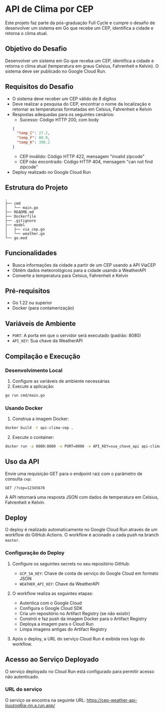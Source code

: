 # API de Clima por CEP

Este projeto faz parte da pós-graduação Full Cycle e cumpre o desafio de desenvolver um sistema em Go que recebe um CEP,
identifica a cidade e retorna o clima atual.

## Objetivo do Desafio

Desenvolver um sistema em Go que receba um CEP, identifica a cidade e retorna o clima atual (temperatura em graus
Celsius, Fahrenheit e Kelvin). O sistema deve ser publicado no Google Cloud Run.

## Requisitos do Desafio

- O sistema deve receber um CEP válido de 8 dígitos
- Deve realizar a pesquisa do CEP, encontrar o nome da localização e retornar as temperaturas formatadas em Celsius,
  Fahrenheit e Kelvin
- Respostas adequadas para os seguintes cenários:
	- Sucesso: Código HTTP 200, com body
  ``` json
  {
    "temp_C": 27.2,
    "temp_F": 80.9,
    "temp_K": 300.2
  }
  ```
	- CEP inválido: Código HTTP 422, mensagem "invalid zipcode"
	- CEP não encontrado: Código HTTP 404, mensagem "can not find zipcode"
- Deploy realizado no Google Cloud Run

## Estrutura do Projeto

```
.
├── cmd
│   └── main.go
├── README.md
├── Dockerfile
├── .gitignore
├── model
│   ├── via_cep.go
│   └── weather.go
└── go.mod
```

## Funcionalidades

- Busca informações da cidade a partir de um CEP usando a API ViaCEP
- Obtém dados meteorológicos para a cidade usando a WeatherAPI
- Converte a temperatura para Celsius, Fahrenheit e Kelvin

## Pré-requisitos

- Go 1.22 ou superior
- Docker (para containerização)

## Variáveis de Ambiente

- `PORT`: A porta em que o servidor será executado (padrão: 8080)
- `API_KEY`: Sua chave da WeatherAPI

## Compilação e Execução

### Desenvolvimento Local

1. Configure as variáveis de ambiente necessárias
2. Execute a aplicação:

```bash
go run cmd/main.go
```

### Usando Docker

1. Construa a imagem Docker:

```bash
docker build -t api-clima-cep .
```

2. Execute o container:

```bash
docker run -p 8080:8080 -e PORT=8080 -e API_KEY=sua_chave_api api-clima-cep
```

## Uso da API

Envie uma requisição GET para o endpoint raiz com o parâmetro de consulta `cep`:

```
GET /?cep=12345678
```

A API retornará uma resposta JSON com dados de temperatura em Celsius, Fahrenheit e Kelvin.

## Deploy

O deploy é realizado automaticamente no Google Cloud Run através de um workflow do GitHub Actions. O workflow é acionado
a cada push na branch `master`.

### Configuração do Deploy

1. Configure os seguintes secrets no seu repositório GitHub:
	- `GCP_SA_KEY`: Chave de conta de serviço do Google Cloud em formato JSON
	- `WEATHER_API_KEY`: Chave da WeatherAPI

2. O workflow realiza as seguintes etapas:
	- Autentica com o Google Cloud
	- Configura o Google Cloud SDK
	- Cria um repositório no Artifact Registry (se não existir)
	- Constrói e faz push da imagem Docker para o Artifact Registry
	- Deploya a imagem para o Cloud Run
	- Limpa imagens antigas do Artifact Registry

3. Após o deploy, a URL do serviço Cloud Run é exibida nos logs do workflow.

## Acesso ao Serviço Deployado

O serviço deployado no Cloud Run está configurado para permitir acesso não autenticado.

### URL do serviço

O serviço se encontra na seguinte URL: https://cep-weather-api-iiuuzoq6ia-nn.a.run.app/
